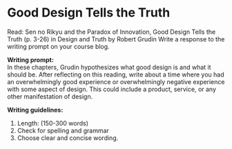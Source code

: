 # Good Design Tells the Truth

Read: Sen no Rikyu and the Paradox of Innovation, Good Design Tells the Truth (p. 3-26) in Design and Truth by Robert Grudin
Write a response to the writing prompt on your course blog.

**Writing prompt:**  
In these chapters, Grudin hypothesizes what good design is and what it should be. After reflecting on this reading, write about a time where you had an overwhelmingly good experience or overwhelmingly negative experience with some aspect of design. This could include a product, service, or any other manifestation of design.

**Writing guidelines:**  
1. Length: (150-300 words)
2. Check for spelling and grammar
3. Choose clear and concise wording.